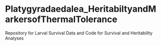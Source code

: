# Platygyradaedalea_HeritabiltyandMarkersofThermalTolerance
Repository for Larval Survival Data and Code for Survival and Heritability Analyses
